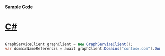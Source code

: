 #### Sample Code
# [C#](#tab/Csharp)

```C#

GraphServiceClient graphClient = new GraphServiceClient();
var domainNameReferences = await graphClient.Domains["contoso.com"].DomainNameReferences.Request().GetAsync();

```